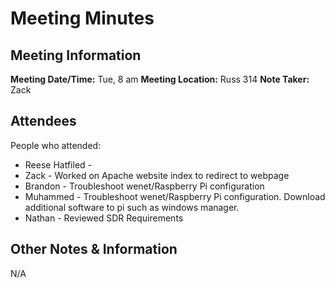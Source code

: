 # Meeting Minutes
## Meeting Information
**Meeting Date/Time:** Tue, 8 am
**Meeting Location:** Russ 314
**Note Taker:** Zack

## Attendees
People who attended:
- Reese Hatfiled - 
- Zack - Worked on Apache website index to redirect to webpage 
- Brandon - Troubleshoot wenet/Raspberry Pi configuration
- Muhammed - Troubleshoot wenet/Raspberry Pi configuration. Download additional software to pi such as windows manager.
- Nathan - Reviewed SDR Requirements

## Other Notes & Information
N/A
